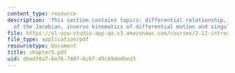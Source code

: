 ```yaml
---
content_type: resource
description: 'This section contains topics: differential relationship, properties
  of the Jacobian, inverse kinematics of differential motion and singularity and redundancy.'
file: https://ol-ocw-studio-app-qa.s3.amazonaws.com/courses/2-12-introduction-to-robotics-fall-2005/d6edf8a76e7674076c6fd5c09dedbed3_chapter5.pdf
file_type: application/pdf
resourcetype: Document
title: chapter5.pdf
uid: d6edf8a7-6e76-7407-6c6f-d5c09dedbed3
---
```

